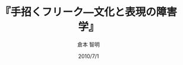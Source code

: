 ---
title: "『手招くフリーク―文化と表現の障害学』"
description: "障害・障害者という存在、あるいは、ネガティヴに意味づけられることの多い身体的特徴とのかかわりにおいて、マンガ、アニメ、写真、音楽、小説、絵画などの文化事象・表現に、深く鋭く突っ込むこれぞ注目の論集。"
date: 2010/7/1
draft: false
hideToc: false
enableToc: true
enableTocContent: false
author: "倉本 智明"
tags: 
- 障害者
- 社会福祉
category: 
- 社会学
series:
- 生活書院
- 早稲田大学必修基礎演習テキスト100(2020年度)
image: images/feature2/content.png
---